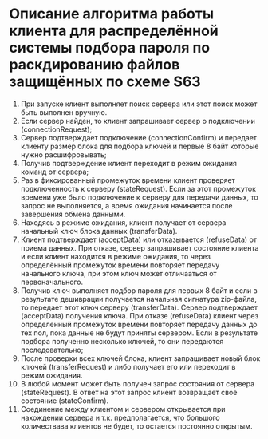 # Описание алгоритма работы клиента для распределённой системы подбора пароля по раскдированию файлов защищённых по схеме S63

1. При запуске клиент выполняет поиск сервера или этот поиск может быть выполнен вручную.
2. Если сервер найден, то клиент запрашивает сервер о подключении (connectionRequest);
3. Сервер подтверждает подключение (connectionConfirm) и передает клиенту размер блока для подбора ключей и первые 8 байт которые нужно расшифровывать; 
4. Получив подтверждение клиент переходит в режим ожидания команд от сервера;
5. Раз в фиксированный промежуток времени клиент проверяет подключенность к серверу (stateRequest). Если за этот промежуток времени уже было подключение к серверу для передачи данных, то запрос не выполняется, а время ожидания начинается после завершения обмена данными.
6. Находясь в режиме ожидания, клиент получает от сервера начальный ключ блока данных (transferData).
7. Клиент подтверждает (acceptData) или отказывается (refuseData) от приема данных. При отказе, сервер запрашивает состояние клиента и если клиент находится в режиме ожидания, то через определённый промежуток времени повторяет передачу начального ключа, при этом ключ может отличааться от первоначального.
8. Получив ключ выполняет подбор пароля для первых 8 байт и если в результате дешиврации получается начальная сигнатура zip-файла, то передает этот ключ серверу (transferData). Сервер подтверждает (acceptData) получения ключа. При отказе (refuseData) клиент через определенный промежуток времени повторяет передачу данных до тех пол, пока данные не будут приняты сервером. Если в результате подбора полученно несколько ключей, то они передаются последовательно;
9. После проверки всех ключей блока, клиент запрашивает новый блок ключей (transferRequest) и либо получает его или переходит в режим ожидания.
10. В любой момент может быть получен запрос состояния от сервера (stateRequest). В ответ на этот запрос клиент возвращает своё состояние (stateConfirm). 
11. Соединение между клиентом и сервером открывается при нахождении сервера и т.к. предполагается, что большого количествава клиентов не будет, то остается постоянно открытым.
